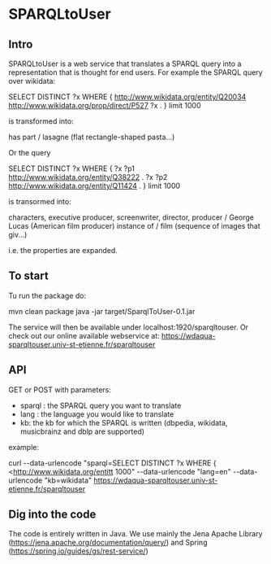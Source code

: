 # SPARQLtoUser

## Intro
SPARQLtoUser is a web service that translates a SPARQL query into a representation that is thought for end users. For example the SPARQL query over wikidata:

SELECT DISTINCT ?x 
WHERE { 
  <http://www.wikidata.org/entity/Q20034> <http://www.wikidata.org/prop/direct/P527> ?x .
} limit 1000

is transformed into:

has part / lasagne (flat rectangle-shaped pasta...) 

Or the query 

SELECT DISTINCT ?x 
WHERE { 
  ?x ?p1 <http://www.wikidata.org/entity/Q38222> . 
  ?x ?p2 <http://www.wikidata.org/entity/Q11424> . 
} limit 1000

is transormed into:

characters, executive producer, screenwriter, director, producer / George Lucas (American film producer) 
instance of / film (sequence of images that giv...) 

i.e. the properties are expanded.


## To start
Tu run the package do:

mvn clean package
java -jar target/SparqlToUser-0.1.jar

The service will then be available under localhost:1920/sparqltouser. Or check out our online available webservice at:
https://wdaqua-sparqltouser.univ-st-etienne.fr/sparqltouser

## API
GET or POST with parameters:
- sparql : the SPARQL query you want to translate
- lang : the language you would like to translate
- kb: the kb for which the SPARQL is written (dbpedia, wikidata, musicbrainz and dblp are supported)

example: 

curl --data-urlencode "sparql=SELECT DISTINCT ?x WHERE {   <http://www.wikidata.org/entitt 1000" --data-urlencode "lang=en" --data-urlencode "kb=wikidata" https://wdaqua-sparqltouser.univ-st-etienne.fr/sparqltouser

## Dig into the code
The code is entirely written in Java. We use mainly the Jena Apache Library (https://jena.apache.org/documentation/query/) and Spring (https://spring.io/guides/gs/rest-service/)
